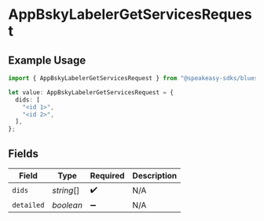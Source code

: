 # AppBskyLabelerGetServicesRequest

## Example Usage

```typescript
import { AppBskyLabelerGetServicesRequest } from "@speakeasy-sdks/bluesky/models/operations";

let value: AppBskyLabelerGetServicesRequest = {
  dids: [
    "<id 1>",
    "<id 2>",
  ],
};
```

## Fields

| Field              | Type               | Required           | Description        |
| ------------------ | ------------------ | ------------------ | ------------------ |
| `dids`             | *string*[]         | :heavy_check_mark: | N/A                |
| `detailed`         | *boolean*          | :heavy_minus_sign: | N/A                |
